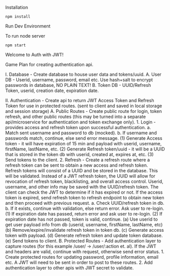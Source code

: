 Installation

`npm install`

Run Dev Environment

To run node server

`npm start`

Welcome to Auth with JWT!

Game Plan for creating authentication api.

I. Database - Create database to house user data and tokens/uuid.
    A. User DB - Userid, username, password, email etc. Use hash+salt to encrypt passwords in database, NO PLAIN TEXT!
    B. Token DB - UUID/Refresh Token, userid, creation date, expiration date.

II. Authentication - Create api to return JWT Access Token and Refresh Token for use in protected routes. (sent to client and saved in local storage and session storage)
    A. Public Routes - Create public route for login, token refresh, and other public routes (this may be turned into a separate api/microservice for authentication and token exchange only).
        1. Login - provides access and refresh token upon successful authentication.
            a. Match sent username and password to db (mocked).
            b. If username and passwords match, continue, else send error message.
                (1) Generate Access token - it will have expiration of 15 min and payload with userid, username, firstName, lastName, etc.
                (2) Generate Refresh token/uuid - it will be a UUID that is stored in the token db with userid, created at, expires at, etc.
                (3) Send tokens to the client.
        2. Refresh - Create a refresh route where a refresh token can be sent to obtain a new access and refresh token. Refresh tokens will consist of a UUID and be stored in the database. This will be validated. Instead of a JWT refresh token, the UUID will allow for revocation of refresh token, blacklisting, and overall access control. Userid, username, and other info may be saved with the UUID/refresh token. The client can check the JWT to determine if it has expired or not. If the access token is expired, send refresh token to refresh endpoint to obtain new token and then proceed with previous request.
            a. Check UUID/refresh token in db.
            b. If it exists, continue with validation, else return error. Ask user to re-login.
                (1) If expiration date has passed, return error and ask user to re-login.
                (2) If expiration date has not passed, token is valid, continue.
                    (a) Use userid to get user payload info from db (userid, username, firstName, lastName, etc)
                    (b) Remove/expire/invalidate refresh token in token db.
                    (c) Generate access token with payload.
                    (d) Generate refresh token and update token database.
                    (e) Send tokens to client.
    B. Protected Routes - Add authentication layer to capture routes (for this example /user/ -> /user/:action et. al). If the JWT and headers are valid, continue with request, otherwise send error status.
        1. Create protected routes for updating password, profile information, email etc. A JWT will need to be sent in order to post to these routes.
        2. Add authentication layer to other apis with JWT secret to validate.